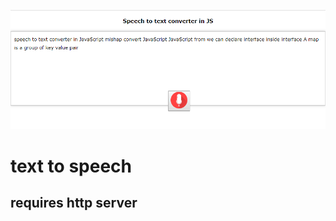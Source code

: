 ![git hub ](https://github.com/thisismrsanjay/mini-projects/blob/master/speech-recognition/Capture.PNG)

#  text to speech 


## requires http server